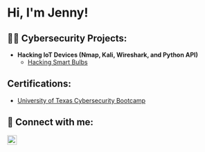 <h1>Hi, I'm Jenny! <br/>
  
<h2>👨‍💻 Cybersecurity Projects:</h2>

- <b>Hacking IoT Devices (Nmap, Kali, Wireshark, and Python API)</b>
  - [Hacking Smart Bulbs](https://github.com/jenn628y/HackingSmartBulbs)
<h2> Certifications:</h2>

- [University of Texas Cybersecurity Bootcamp](https://www.youtube.com/watch?v=a83ASGn_V_s)


<h2> 🤳 Connect with me:</h2>

[<img align="left" alt="JennyAlvarado | LinkedIn" width="22px" src="https://cdn.jsdelivr.net/npm/simple-icons@v3/icons/linkedin.svg" />][linkedin]

[linkedin]: https://www.linkedin.com/in/jennifer-alvarado-3563b4242/
<!--
**** is a ✨ _special_ ✨ repository because its `README.md` (this file) appears on your GitHub profile.

Here are some ideas to get you started:

- 🔭 I’m currently working on ...
- 🌱 I’m currently learning ...
- 👯 I’m looking to collaborate on ...
- 🤔 I’m looking for help with ...
- 💬 Ask me about ...
- 📫 How to reach me: ...
- 😄 Pronouns: ...
- ⚡ Fun fact: ...
-->
